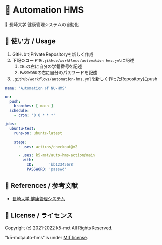 # 🦾 Automation HMS

🤖 長崎大学 健康管理システムの自動化


## 🏯 使い方 / Usage

1. GitHubでPrivate Repositoryを新しく作成
1. 下記のコードを`.github/workflows/automation-hms.yml`に記述
    1. `ID:`の右に自分の学籍番号を記述
    1. `PASSWORD`の右に自分のパスワードを記述
1. `.github/workflows/automation-hms.yml`を新しく作ったRepositoryにpush

```yaml:automation-hms.yml
name: 'Automation of NU-HMS'

on:
  push:
    branches: [ main ]
  schedule:
    - cron: '0 0 * * *'

jobs:
  ubuntu-test:
    runs-on: ubuntu-latest

    steps:
      - uses: actions/checkout@v2

      - uses: k5-mot/auto-hms-action@main
        with:
          ID:       'bb12345678'
          PASSWORD: 'passwd'
```

## 🔖 References / 参考文献

- [長崎大学 健康管理システム](https://hms.hc.nagasaki-u.ac.jp/)


## 🍋 License / ライセンス

Copyright (c) 2021-2022 k5-mot All Rights Reserved.

"k5-mot/auto-hms" is under [MIT license](https://en.wikipedia.org/wiki/MIT_License).

